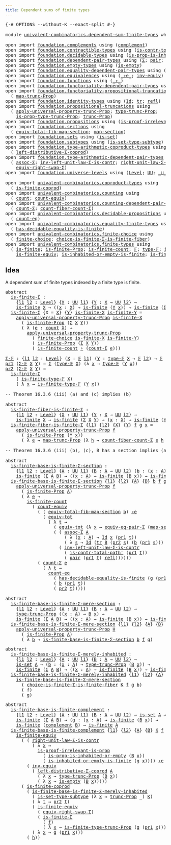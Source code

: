 ```yaml
---
title: Dependent sums of finite types
---
```


<pre class="Agda"><a id="56" class="Symbol">{-#</a> <a id="60" class="Keyword">OPTIONS</a> <a id="68" class="Pragma">--without-K</a> <a id="80" class="Pragma">--exact-split</a> <a id="94" class="Symbol">#-}</a>

<a id="99" class="Keyword">module</a> <a id="106" href="univalent-combinatorics.dependent-sum-finite-types.html" class="Module">univalent-combinatorics.dependent-sum-finite-types</a> <a id="157" class="Keyword">where</a>

<a id="164" class="Keyword">open</a> <a id="169" class="Keyword">import</a> <a id="176" href="foundation.complements.html" class="Module">foundation.complements</a> <a id="199" class="Keyword">using</a> <a id="205" class="Symbol">(</a><a id="206" href="foundation.complements.html#478" class="Function">complement</a><a id="216" class="Symbol">)</a>
<a id="218" class="Keyword">open</a> <a id="223" class="Keyword">import</a> <a id="230" href="foundation.contractible-types.html" class="Module">foundation.contractible-types</a> <a id="260" class="Keyword">using</a> <a id="266" class="Symbol">(</a><a id="267" href="foundation-core.contractible-types.html#2264" class="Function">is-contr-total-path&#39;</a><a id="287" class="Symbol">)</a>
<a id="289" class="Keyword">open</a> <a id="294" class="Keyword">import</a> <a id="301" href="foundation.decidable-types.html" class="Module">foundation.decidable-types</a> <a id="328" class="Keyword">using</a> <a id="334" class="Symbol">(</a><a id="335" href="foundation.decidable-types.html#7166" class="Function">is-prop-is-inhabited-or-empty</a><a id="364" class="Symbol">)</a>
<a id="366" class="Keyword">open</a> <a id="371" class="Keyword">import</a> <a id="378" href="foundation.dependent-pair-types.html" class="Module">foundation.dependent-pair-types</a> <a id="410" class="Keyword">using</a> <a id="416" class="Symbol">(</a><a id="417" href="foundation-core.dependent-pair-types.html#515" class="Record">Σ</a><a id="418" class="Symbol">;</a> <a id="420" href="foundation-core.dependent-pair-types.html#588" class="InductiveConstructor">pair</a><a id="424" class="Symbol">;</a> <a id="426" href="foundation-core.dependent-pair-types.html#605" class="Field">pr1</a><a id="429" class="Symbol">;</a> <a id="431" href="foundation-core.dependent-pair-types.html#617" class="Field">pr2</a><a id="434" class="Symbol">)</a>
<a id="436" class="Keyword">open</a> <a id="441" class="Keyword">import</a> <a id="448" href="foundation.empty-types.html" class="Module">foundation.empty-types</a> <a id="471" class="Keyword">using</a> <a id="477" class="Symbol">(</a><a id="478" href="foundation-core.empty-types.html#1228" class="Function">is-empty</a><a id="486" class="Symbol">)</a>
<a id="488" class="Keyword">open</a> <a id="493" class="Keyword">import</a> <a id="500" href="foundation.equality-dependent-pair-types.html" class="Module">foundation.equality-dependent-pair-types</a> <a id="541" class="Keyword">using</a> <a id="547" class="Symbol">(</a><a id="548" href="foundation-core.equality-dependent-pair-types.html#2060" class="Function">equiv-eq-pair-Σ</a><a id="563" class="Symbol">)</a>
<a id="565" class="Keyword">open</a> <a id="570" class="Keyword">import</a> <a id="577" href="foundation.equivalences.html" class="Module">foundation.equivalences</a> <a id="601" class="Keyword">using</a> <a id="607" class="Symbol">(</a><a id="608" href="foundation-core.equivalences.html#7869" class="Function Operator">_∘e_</a><a id="612" class="Symbol">;</a> <a id="614" href="foundation-core.equivalences.html#5721" class="Function">inv-equiv</a><a id="623" class="Symbol">)</a>
<a id="625" class="Keyword">open</a> <a id="630" class="Keyword">import</a> <a id="637" href="foundation.functions.html" class="Module">foundation.functions</a> <a id="658" class="Keyword">using</a> <a id="664" class="Symbol">(</a><a id="665" href="foundation-core.functions.html#420" class="Function Operator">_∘_</a><a id="668" class="Symbol">)</a>
<a id="670" class="Keyword">open</a> <a id="675" class="Keyword">import</a> <a id="682" href="foundation.functoriality-dependent-pair-types.html" class="Module">foundation.functoriality-dependent-pair-types</a> <a id="728" class="Keyword">using</a> <a id="734" class="Symbol">(</a><a id="735" href="foundation-core.functoriality-dependent-pair-types.html#7267" class="Function">equiv-tot</a><a id="744" class="Symbol">)</a>
<a id="746" class="Keyword">open</a> <a id="751" class="Keyword">import</a> <a id="758" href="foundation.functoriality-propositional-truncation.html" class="Module">foundation.functoriality-propositional-truncation</a> <a id="808" class="Keyword">using</a>
  <a id="816" class="Symbol">(</a> <a id="818" href="foundation.functoriality-propositional-truncation.html#1456" class="Function">map-trunc-Prop</a><a id="832" class="Symbol">)</a>
<a id="834" class="Keyword">open</a> <a id="839" class="Keyword">import</a> <a id="846" href="foundation.identity-types.html" class="Module">foundation.identity-types</a> <a id="872" class="Keyword">using</a> <a id="878" class="Symbol">(</a><a id="879" href="foundation-core.identity-types.html#1767" class="Datatype">Id</a><a id="881" class="Symbol">;</a> <a id="883" href="foundation-core.identity-types.html#5702" class="Function">tr</a><a id="885" class="Symbol">;</a> <a id="887" href="foundation-core.identity-types.html#1820" class="InductiveConstructor">refl</a><a id="891" class="Symbol">)</a>
<a id="893" class="Keyword">open</a> <a id="898" class="Keyword">import</a> <a id="905" href="foundation.propositional-truncations.html" class="Module">foundation.propositional-truncations</a> <a id="942" class="Keyword">using</a>
  <a id="950" class="Symbol">(</a> <a id="952" href="foundation.propositional-truncations.html#5775" class="Function">apply-universal-property-trunc-Prop</a><a id="987" class="Symbol">;</a> <a id="989" href="foundation.propositional-truncations.html#2209" class="Function">type-trunc-Prop</a><a id="1004" class="Symbol">;</a>
    <a id="1010" href="foundation.propositional-truncations.html#2388" class="Function">is-prop-type-trunc-Prop</a><a id="1033" class="Symbol">;</a> <a id="1035" href="foundation.propositional-truncations.html#2707" class="Function">trunc-Prop</a><a id="1045" class="Symbol">)</a>
<a id="1047" class="Keyword">open</a> <a id="1052" class="Keyword">import</a> <a id="1059" href="foundation.propositions.html" class="Module">foundation.propositions</a> <a id="1083" class="Keyword">using</a> <a id="1089" class="Symbol">(</a><a id="1090" href="foundation-core.propositions.html#3047" class="Function">is-proof-irrelevant-is-prop</a><a id="1117" class="Symbol">)</a>
<a id="1119" class="Keyword">open</a> <a id="1124" class="Keyword">import</a> <a id="1131" href="foundation.sections.html" class="Module">foundation.sections</a> <a id="1151" class="Keyword">using</a>
  <a id="1159" class="Symbol">(</a> <a id="1161" href="foundation.sections.html#3091" class="Function">equiv-total-fib-map-section</a><a id="1188" class="Symbol">;</a> <a id="1190" href="foundation.sections.html#1761" class="Function">map-section</a><a id="1201" class="Symbol">)</a>
<a id="1203" class="Keyword">open</a> <a id="1208" class="Keyword">import</a> <a id="1215" href="foundation.sets.html" class="Module">foundation.sets</a> <a id="1231" class="Keyword">using</a> <a id="1237" class="Symbol">(</a><a id="1238" href="foundation-core.sets.html#1113" class="Function">is-set</a><a id="1244" class="Symbol">)</a>
<a id="1246" class="Keyword">open</a> <a id="1251" class="Keyword">import</a> <a id="1258" href="foundation.subtypes.html" class="Module">foundation.subtypes</a> <a id="1278" class="Keyword">using</a> <a id="1284" class="Symbol">(</a><a id="1285" href="foundation-core.subtypes.html#5363" class="Function">is-set-type-subtype</a><a id="1304" class="Symbol">)</a>
<a id="1306" class="Keyword">open</a> <a id="1311" class="Keyword">import</a> <a id="1318" href="foundation.type-arithmetic-coproduct-types.html" class="Module">foundation.type-arithmetic-coproduct-types</a> <a id="1361" class="Keyword">using</a>
  <a id="1369" class="Symbol">(</a> <a id="1371" href="foundation.type-arithmetic-coproduct-types.html#7225" class="Function">left-distributive-Σ-coprod</a><a id="1397" class="Symbol">)</a>
<a id="1399" class="Keyword">open</a> <a id="1404" class="Keyword">import</a> <a id="1411" href="foundation.type-arithmetic-dependent-pair-types.html" class="Module">foundation.type-arithmetic-dependent-pair-types</a> <a id="1459" class="Keyword">using</a>
  <a id="1467" class="Symbol">(</a> <a id="1469" href="foundation-core.type-arithmetic-dependent-pair-types.html#5675" class="Function">assoc-Σ</a><a id="1476" class="Symbol">;</a> <a id="1478" href="foundation-core.type-arithmetic-dependent-pair-types.html#3582" class="Function">inv-left-unit-law-Σ-is-contr</a><a id="1506" class="Symbol">;</a> <a id="1508" href="foundation-core.type-arithmetic-dependent-pair-types.html#4314" class="Function">right-unit-law-Σ-is-contr</a><a id="1533" class="Symbol">;</a>
    <a id="1539" href="foundation-core.type-arithmetic-dependent-pair-types.html#11376" class="Function">equiv-right-swap-Σ</a><a id="1557" class="Symbol">)</a>
<a id="1559" class="Keyword">open</a> <a id="1564" class="Keyword">import</a> <a id="1571" href="foundation.universe-levels.html" class="Module">foundation.universe-levels</a> <a id="1598" class="Keyword">using</a> <a id="1604" class="Symbol">(</a><a id="1605" href="Agda.Primitive.html#597" class="Postulate">Level</a><a id="1610" class="Symbol">;</a> <a id="1612" href="foundation-core.universe-levels.html#235" class="Primitive">UU</a><a id="1614" class="Symbol">;</a> <a id="1616" href="Agda.Primitive.html#810" class="Primitive Operator">_⊔_</a><a id="1619" class="Symbol">)</a>

<a id="1622" class="Keyword">open</a> <a id="1627" class="Keyword">import</a> <a id="1634" href="univalent-combinatorics.coproduct-types.html" class="Module">univalent-combinatorics.coproduct-types</a> <a id="1674" class="Keyword">using</a>
  <a id="1682" class="Symbol">(</a> <a id="1684" href="univalent-combinatorics.coproduct-types.html#4970" class="Function">is-finite-coprod</a><a id="1700" class="Symbol">)</a>
<a id="1702" class="Keyword">open</a> <a id="1707" class="Keyword">import</a> <a id="1714" href="univalent-combinatorics.counting.html" class="Module">univalent-combinatorics.counting</a> <a id="1747" class="Keyword">using</a>
  <a id="1755" class="Symbol">(</a> <a id="1757" href="univalent-combinatorics.counting.html#1901" class="Function">count</a><a id="1762" class="Symbol">;</a> <a id="1764" href="univalent-combinatorics.counting.html#3395" class="Function">count-equiv</a><a id="1775" class="Symbol">)</a>
<a id="1777" class="Keyword">open</a> <a id="1782" class="Keyword">import</a> <a id="1789" href="univalent-combinatorics.counting-dependent-pair-types.html" class="Module">univalent-combinatorics.counting-dependent-pair-types</a> <a id="1843" class="Keyword">using</a>
  <a id="1851" class="Symbol">(</a> <a id="1853" href="univalent-combinatorics.counting-dependent-pair-types.html#3958" class="Function">count-Σ</a><a id="1860" class="Symbol">;</a> <a id="1862" href="univalent-combinatorics.counting-dependent-pair-types.html#5328" class="Function">count-fiber-count-Σ</a><a id="1881" class="Symbol">)</a>
<a id="1883" class="Keyword">open</a> <a id="1888" class="Keyword">import</a> <a id="1895" href="univalent-combinatorics.decidable-propositions.html" class="Module">univalent-combinatorics.decidable-propositions</a> <a id="1942" class="Keyword">using</a>
  <a id="1950" class="Symbol">(</a> <a id="1952" href="univalent-combinatorics.decidable-propositions.html#2356" class="Function">count-eq</a><a id="1960" class="Symbol">)</a>
<a id="1962" class="Keyword">open</a> <a id="1967" class="Keyword">import</a> <a id="1974" href="univalent-combinatorics.equality-finite-types.html" class="Module">univalent-combinatorics.equality-finite-types</a> <a id="2020" class="Keyword">using</a>
  <a id="2028" class="Symbol">(</a> <a id="2030" href="univalent-combinatorics.equality-finite-types.html#1651" class="Function">has-decidable-equality-is-finite</a><a id="2062" class="Symbol">)</a>
<a id="2064" class="Keyword">open</a> <a id="2069" class="Keyword">import</a> <a id="2076" href="univalent-combinatorics.finite-choice.html" class="Module">univalent-combinatorics.finite-choice</a> <a id="2114" class="Keyword">using</a>
  <a id="2122" class="Symbol">(</a> <a id="2124" href="univalent-combinatorics.finite-choice.html#3857" class="Function">finite-choice</a><a id="2137" class="Symbol">;</a> <a id="2139" href="univalent-combinatorics.finite-choice.html#5826" class="Function">choice-is-finite-Σ-is-finite-fiber</a><a id="2173" class="Symbol">)</a>
<a id="2175" class="Keyword">open</a> <a id="2180" class="Keyword">import</a> <a id="2187" href="univalent-combinatorics.finite-types.html" class="Module">univalent-combinatorics.finite-types</a> <a id="2224" class="Keyword">using</a>
  <a id="2232" class="Symbol">(</a> <a id="2234" href="univalent-combinatorics.finite-types.html#4139" class="Function">is-finite</a><a id="2243" class="Symbol">;</a> <a id="2245" href="univalent-combinatorics.finite-types.html#4048" class="Function">is-finite-Prop</a><a id="2259" class="Symbol">;</a> <a id="2261" href="univalent-combinatorics.finite-types.html#4378" class="Function">is-finite-count</a><a id="2276" class="Symbol">;</a> <a id="2278" href="univalent-combinatorics.finite-types.html#4550" class="Function">𝔽</a><a id="2279" class="Symbol">;</a> <a id="2281" href="univalent-combinatorics.finite-types.html#4606" class="Function">type-𝔽</a><a id="2287" class="Symbol">;</a> <a id="2289" href="univalent-combinatorics.finite-types.html#4658" class="Function">is-finite-type-𝔽</a><a id="2305" class="Symbol">;</a>
    <a id="2311" href="univalent-combinatorics.finite-types.html#6036" class="Function">is-finite-equiv</a><a id="2326" class="Symbol">;</a> <a id="2328" href="univalent-combinatorics.finite-types.html#17125" class="Function">is-inhabited-or-empty-is-finite</a><a id="2359" class="Symbol">;</a> <a id="2361" href="univalent-combinatorics.finite-types.html#17837" class="Function">is-finite-type-trunc-Prop</a><a id="2386" class="Symbol">)</a>
</pre>
## Idea

A dependent sum of finite types indexed by a finite type is finite.

<pre class="Agda"><a id="2479" class="Keyword">abstract</a>
  <a id="is-finite-Σ"></a><a id="2490" href="univalent-combinatorics.dependent-sum-finite-types.html#2490" class="Function">is-finite-Σ</a> <a id="2502" class="Symbol">:</a>
    <a id="2508" class="Symbol">{</a><a id="2509" href="univalent-combinatorics.dependent-sum-finite-types.html#2509" class="Bound">l1</a> <a id="2512" href="univalent-combinatorics.dependent-sum-finite-types.html#2512" class="Bound">l2</a> <a id="2515" class="Symbol">:</a> <a id="2517" href="Agda.Primitive.html#597" class="Postulate">Level</a><a id="2522" class="Symbol">}</a> <a id="2524" class="Symbol">{</a><a id="2525" href="univalent-combinatorics.dependent-sum-finite-types.html#2525" class="Bound">X</a> <a id="2527" class="Symbol">:</a> <a id="2529" href="foundation-core.universe-levels.html#235" class="Primitive">UU</a> <a id="2532" href="univalent-combinatorics.dependent-sum-finite-types.html#2509" class="Bound">l1</a><a id="2534" class="Symbol">}</a> <a id="2536" class="Symbol">{</a><a id="2537" href="univalent-combinatorics.dependent-sum-finite-types.html#2537" class="Bound">Y</a> <a id="2539" class="Symbol">:</a> <a id="2541" href="univalent-combinatorics.dependent-sum-finite-types.html#2525" class="Bound">X</a> <a id="2543" class="Symbol">→</a> <a id="2545" href="foundation-core.universe-levels.html#235" class="Primitive">UU</a> <a id="2548" href="univalent-combinatorics.dependent-sum-finite-types.html#2512" class="Bound">l2</a><a id="2550" class="Symbol">}</a> <a id="2552" class="Symbol">→</a>
    <a id="2558" href="univalent-combinatorics.finite-types.html#4139" class="Function">is-finite</a> <a id="2568" href="univalent-combinatorics.dependent-sum-finite-types.html#2525" class="Bound">X</a> <a id="2570" class="Symbol">→</a> <a id="2572" class="Symbol">((</a><a id="2574" href="univalent-combinatorics.dependent-sum-finite-types.html#2574" class="Bound">x</a> <a id="2576" class="Symbol">:</a> <a id="2578" href="univalent-combinatorics.dependent-sum-finite-types.html#2525" class="Bound">X</a><a id="2579" class="Symbol">)</a> <a id="2581" class="Symbol">→</a> <a id="2583" href="univalent-combinatorics.finite-types.html#4139" class="Function">is-finite</a> <a id="2593" class="Symbol">(</a><a id="2594" href="univalent-combinatorics.dependent-sum-finite-types.html#2537" class="Bound">Y</a> <a id="2596" href="univalent-combinatorics.dependent-sum-finite-types.html#2574" class="Bound">x</a><a id="2597" class="Symbol">))</a> <a id="2600" class="Symbol">→</a> <a id="2602" href="univalent-combinatorics.finite-types.html#4139" class="Function">is-finite</a> <a id="2612" class="Symbol">(</a><a id="2613" href="foundation-core.dependent-pair-types.html#515" class="Record">Σ</a> <a id="2615" href="univalent-combinatorics.dependent-sum-finite-types.html#2525" class="Bound">X</a> <a id="2617" href="univalent-combinatorics.dependent-sum-finite-types.html#2537" class="Bound">Y</a><a id="2618" class="Symbol">)</a>
  <a id="2622" href="univalent-combinatorics.dependent-sum-finite-types.html#2490" class="Function">is-finite-Σ</a> <a id="2634" class="Symbol">{</a><a id="2635" class="Argument">X</a> <a id="2637" class="Symbol">=</a> <a id="2639" href="univalent-combinatorics.dependent-sum-finite-types.html#2639" class="Bound">X</a><a id="2640" class="Symbol">}</a> <a id="2642" class="Symbol">{</a><a id="2643" href="univalent-combinatorics.dependent-sum-finite-types.html#2643" class="Bound">Y</a><a id="2644" class="Symbol">}</a> <a id="2646" href="univalent-combinatorics.dependent-sum-finite-types.html#2646" class="Bound">is-finite-X</a> <a id="2658" href="univalent-combinatorics.dependent-sum-finite-types.html#2658" class="Bound">is-finite-Y</a> <a id="2670" class="Symbol">=</a>
    <a id="2676" href="foundation.propositional-truncations.html#5775" class="Function">apply-universal-property-trunc-Prop</a> <a id="2712" href="univalent-combinatorics.dependent-sum-finite-types.html#2646" class="Bound">is-finite-X</a>
      <a id="2730" class="Symbol">(</a> <a id="2732" href="univalent-combinatorics.finite-types.html#4048" class="Function">is-finite-Prop</a> <a id="2747" class="Symbol">(</a><a id="2748" href="foundation-core.dependent-pair-types.html#515" class="Record">Σ</a> <a id="2750" href="univalent-combinatorics.dependent-sum-finite-types.html#2639" class="Bound">X</a> <a id="2752" href="univalent-combinatorics.dependent-sum-finite-types.html#2643" class="Bound">Y</a><a id="2753" class="Symbol">))</a>
      <a id="2762" class="Symbol">(</a> <a id="2764" class="Symbol">λ</a> <a id="2766" class="Symbol">(</a><a id="2767" href="univalent-combinatorics.dependent-sum-finite-types.html#2767" class="Bound">e</a> <a id="2769" class="Symbol">:</a> <a id="2771" href="univalent-combinatorics.counting.html#1901" class="Function">count</a> <a id="2777" href="univalent-combinatorics.dependent-sum-finite-types.html#2639" class="Bound">X</a><a id="2778" class="Symbol">)</a> <a id="2780" class="Symbol">→</a>
        <a id="2790" href="foundation.propositional-truncations.html#5775" class="Function">apply-universal-property-trunc-Prop</a>
          <a id="2836" class="Symbol">(</a> <a id="2838" href="univalent-combinatorics.finite-choice.html#3857" class="Function">finite-choice</a> <a id="2852" href="univalent-combinatorics.dependent-sum-finite-types.html#2646" class="Bound">is-finite-X</a> <a id="2864" href="univalent-combinatorics.dependent-sum-finite-types.html#2658" class="Bound">is-finite-Y</a><a id="2875" class="Symbol">)</a>
          <a id="2887" class="Symbol">(</a> <a id="2889" href="univalent-combinatorics.finite-types.html#4048" class="Function">is-finite-Prop</a> <a id="2904" class="Symbol">(</a><a id="2905" href="foundation-core.dependent-pair-types.html#515" class="Record">Σ</a> <a id="2907" href="univalent-combinatorics.dependent-sum-finite-types.html#2639" class="Bound">X</a> <a id="2909" href="univalent-combinatorics.dependent-sum-finite-types.html#2643" class="Bound">Y</a><a id="2910" class="Symbol">))</a>
          <a id="2923" class="Symbol">(</a> <a id="2925" href="univalent-combinatorics.finite-types.html#4378" class="Function">is-finite-count</a> <a id="2941" href="foundation-core.functions.html#420" class="Function Operator">∘</a> <a id="2943" class="Symbol">(</a><a id="2944" href="univalent-combinatorics.counting-dependent-pair-types.html#3958" class="Function">count-Σ</a> <a id="2952" href="univalent-combinatorics.dependent-sum-finite-types.html#2767" class="Bound">e</a><a id="2953" class="Symbol">)))</a>

<a id="Σ-𝔽"></a><a id="2958" href="univalent-combinatorics.dependent-sum-finite-types.html#2958" class="Function">Σ-𝔽</a> <a id="2962" class="Symbol">:</a> <a id="2964" class="Symbol">{</a><a id="2965" href="univalent-combinatorics.dependent-sum-finite-types.html#2965" class="Bound">l1</a> <a id="2968" href="univalent-combinatorics.dependent-sum-finite-types.html#2968" class="Bound">l2</a> <a id="2971" class="Symbol">:</a> <a id="2973" href="Agda.Primitive.html#597" class="Postulate">Level</a><a id="2978" class="Symbol">}</a> <a id="2980" class="Symbol">(</a><a id="2981" href="univalent-combinatorics.dependent-sum-finite-types.html#2981" class="Bound">X</a> <a id="2983" class="Symbol">:</a> <a id="2985" href="univalent-combinatorics.finite-types.html#4550" class="Function">𝔽</a> <a id="2987" href="univalent-combinatorics.dependent-sum-finite-types.html#2965" class="Bound">l1</a><a id="2989" class="Symbol">)</a> <a id="2991" class="Symbol">(</a><a id="2992" href="univalent-combinatorics.dependent-sum-finite-types.html#2992" class="Bound">Y</a> <a id="2994" class="Symbol">:</a> <a id="2996" href="univalent-combinatorics.finite-types.html#4606" class="Function">type-𝔽</a> <a id="3003" href="univalent-combinatorics.dependent-sum-finite-types.html#2981" class="Bound">X</a> <a id="3005" class="Symbol">→</a> <a id="3007" href="univalent-combinatorics.finite-types.html#4550" class="Function">𝔽</a> <a id="3009" href="univalent-combinatorics.dependent-sum-finite-types.html#2968" class="Bound">l2</a><a id="3011" class="Symbol">)</a> <a id="3013" class="Symbol">→</a> <a id="3015" href="univalent-combinatorics.finite-types.html#4550" class="Function">𝔽</a> <a id="3017" class="Symbol">(</a><a id="3018" href="univalent-combinatorics.dependent-sum-finite-types.html#2965" class="Bound">l1</a> <a id="3021" href="Agda.Primitive.html#810" class="Primitive Operator">⊔</a> <a id="3023" href="univalent-combinatorics.dependent-sum-finite-types.html#2968" class="Bound">l2</a><a id="3025" class="Symbol">)</a>
<a id="3027" href="foundation-core.dependent-pair-types.html#605" class="Field">pr1</a> <a id="3031" class="Symbol">(</a><a id="3032" href="univalent-combinatorics.dependent-sum-finite-types.html#2958" class="Function">Σ-𝔽</a> <a id="3036" href="univalent-combinatorics.dependent-sum-finite-types.html#3036" class="Bound">X</a> <a id="3038" href="univalent-combinatorics.dependent-sum-finite-types.html#3038" class="Bound">Y</a><a id="3039" class="Symbol">)</a> <a id="3041" class="Symbol">=</a> <a id="3043" href="foundation-core.dependent-pair-types.html#515" class="Record">Σ</a> <a id="3045" class="Symbol">(</a><a id="3046" href="univalent-combinatorics.finite-types.html#4606" class="Function">type-𝔽</a> <a id="3053" href="univalent-combinatorics.dependent-sum-finite-types.html#3036" class="Bound">X</a><a id="3054" class="Symbol">)</a> <a id="3056" class="Symbol">(λ</a> <a id="3059" href="univalent-combinatorics.dependent-sum-finite-types.html#3059" class="Bound">x</a> <a id="3061" class="Symbol">→</a> <a id="3063" href="univalent-combinatorics.finite-types.html#4606" class="Function">type-𝔽</a> <a id="3070" class="Symbol">(</a><a id="3071" href="univalent-combinatorics.dependent-sum-finite-types.html#3038" class="Bound">Y</a> <a id="3073" href="univalent-combinatorics.dependent-sum-finite-types.html#3059" class="Bound">x</a><a id="3074" class="Symbol">))</a>
<a id="3077" href="foundation-core.dependent-pair-types.html#617" class="Field">pr2</a> <a id="3081" class="Symbol">(</a><a id="3082" href="univalent-combinatorics.dependent-sum-finite-types.html#2958" class="Function">Σ-𝔽</a> <a id="3086" href="univalent-combinatorics.dependent-sum-finite-types.html#3086" class="Bound">X</a> <a id="3088" href="univalent-combinatorics.dependent-sum-finite-types.html#3088" class="Bound">Y</a><a id="3089" class="Symbol">)</a> <a id="3091" class="Symbol">=</a>
  <a id="3095" href="univalent-combinatorics.dependent-sum-finite-types.html#2490" class="Function">is-finite-Σ</a>
    <a id="3111" class="Symbol">(</a> <a id="3113" href="univalent-combinatorics.finite-types.html#4658" class="Function">is-finite-type-𝔽</a> <a id="3130" href="univalent-combinatorics.dependent-sum-finite-types.html#3086" class="Bound">X</a><a id="3131" class="Symbol">)</a>
    <a id="3137" class="Symbol">(</a> <a id="3139" class="Symbol">λ</a> <a id="3141" href="univalent-combinatorics.dependent-sum-finite-types.html#3141" class="Bound">x</a> <a id="3143" class="Symbol">→</a> <a id="3145" href="univalent-combinatorics.finite-types.html#4658" class="Function">is-finite-type-𝔽</a> <a id="3162" class="Symbol">(</a><a id="3163" href="univalent-combinatorics.dependent-sum-finite-types.html#3088" class="Bound">Y</a> <a id="3165" href="univalent-combinatorics.dependent-sum-finite-types.html#3141" class="Bound">x</a><a id="3166" class="Symbol">))</a>

<a id="3170" class="Comment">-- Theorem 16.3.6 (iii) (a) and (c) implies (b)</a>

<a id="3219" class="Keyword">abstract</a>
  <a id="is-finite-fiber-is-finite-Σ"></a><a id="3230" href="univalent-combinatorics.dependent-sum-finite-types.html#3230" class="Function">is-finite-fiber-is-finite-Σ</a> <a id="3258" class="Symbol">:</a>
    <a id="3264" class="Symbol">{</a><a id="3265" href="univalent-combinatorics.dependent-sum-finite-types.html#3265" class="Bound">l1</a> <a id="3268" href="univalent-combinatorics.dependent-sum-finite-types.html#3268" class="Bound">l2</a> <a id="3271" class="Symbol">:</a> <a id="3273" href="Agda.Primitive.html#597" class="Postulate">Level</a><a id="3278" class="Symbol">}</a> <a id="3280" class="Symbol">{</a><a id="3281" href="univalent-combinatorics.dependent-sum-finite-types.html#3281" class="Bound">X</a> <a id="3283" class="Symbol">:</a> <a id="3285" href="foundation-core.universe-levels.html#235" class="Primitive">UU</a> <a id="3288" href="univalent-combinatorics.dependent-sum-finite-types.html#3265" class="Bound">l1</a><a id="3290" class="Symbol">}</a> <a id="3292" class="Symbol">{</a><a id="3293" href="univalent-combinatorics.dependent-sum-finite-types.html#3293" class="Bound">Y</a> <a id="3295" class="Symbol">:</a> <a id="3297" href="univalent-combinatorics.dependent-sum-finite-types.html#3281" class="Bound">X</a> <a id="3299" class="Symbol">→</a> <a id="3301" href="foundation-core.universe-levels.html#235" class="Primitive">UU</a> <a id="3304" href="univalent-combinatorics.dependent-sum-finite-types.html#3268" class="Bound">l2</a><a id="3306" class="Symbol">}</a> <a id="3308" class="Symbol">→</a>
    <a id="3314" href="univalent-combinatorics.finite-types.html#4139" class="Function">is-finite</a> <a id="3324" href="univalent-combinatorics.dependent-sum-finite-types.html#3281" class="Bound">X</a> <a id="3326" class="Symbol">→</a> <a id="3328" href="univalent-combinatorics.finite-types.html#4139" class="Function">is-finite</a> <a id="3338" class="Symbol">(</a><a id="3339" href="foundation-core.dependent-pair-types.html#515" class="Record">Σ</a> <a id="3341" href="univalent-combinatorics.dependent-sum-finite-types.html#3281" class="Bound">X</a> <a id="3343" href="univalent-combinatorics.dependent-sum-finite-types.html#3293" class="Bound">Y</a><a id="3344" class="Symbol">)</a> <a id="3346" class="Symbol">→</a> <a id="3348" class="Symbol">(</a><a id="3349" href="univalent-combinatorics.dependent-sum-finite-types.html#3349" class="Bound">x</a> <a id="3351" class="Symbol">:</a> <a id="3353" href="univalent-combinatorics.dependent-sum-finite-types.html#3281" class="Bound">X</a><a id="3354" class="Symbol">)</a> <a id="3356" class="Symbol">→</a> <a id="3358" href="univalent-combinatorics.finite-types.html#4139" class="Function">is-finite</a> <a id="3368" class="Symbol">(</a><a id="3369" href="univalent-combinatorics.dependent-sum-finite-types.html#3293" class="Bound">Y</a> <a id="3371" href="univalent-combinatorics.dependent-sum-finite-types.html#3349" class="Bound">x</a><a id="3372" class="Symbol">)</a>
  <a id="3376" href="univalent-combinatorics.dependent-sum-finite-types.html#3230" class="Function">is-finite-fiber-is-finite-Σ</a> <a id="3404" class="Symbol">{</a><a id="3405" href="univalent-combinatorics.dependent-sum-finite-types.html#3405" class="Bound">l1</a><a id="3407" class="Symbol">}</a> <a id="3409" class="Symbol">{</a><a id="3410" href="univalent-combinatorics.dependent-sum-finite-types.html#3410" class="Bound">l2</a><a id="3412" class="Symbol">}</a> <a id="3414" class="Symbol">{</a><a id="3415" href="univalent-combinatorics.dependent-sum-finite-types.html#3415" class="Bound">X</a><a id="3416" class="Symbol">}</a> <a id="3418" class="Symbol">{</a><a id="3419" href="univalent-combinatorics.dependent-sum-finite-types.html#3419" class="Bound">Y</a><a id="3420" class="Symbol">}</a> <a id="3422" href="univalent-combinatorics.dependent-sum-finite-types.html#3422" class="Bound">f</a> <a id="3424" href="univalent-combinatorics.dependent-sum-finite-types.html#3424" class="Bound">g</a> <a id="3426" href="univalent-combinatorics.dependent-sum-finite-types.html#3426" class="Bound">x</a> <a id="3428" class="Symbol">=</a>
    <a id="3434" href="foundation.propositional-truncations.html#5775" class="Function">apply-universal-property-trunc-Prop</a> <a id="3470" href="univalent-combinatorics.dependent-sum-finite-types.html#3422" class="Bound">f</a>
      <a id="3478" class="Symbol">(</a> <a id="3480" href="univalent-combinatorics.finite-types.html#4048" class="Function">is-finite-Prop</a> <a id="3495" class="Symbol">(</a><a id="3496" href="univalent-combinatorics.dependent-sum-finite-types.html#3419" class="Bound">Y</a> <a id="3498" href="univalent-combinatorics.dependent-sum-finite-types.html#3426" class="Bound">x</a><a id="3499" class="Symbol">))</a>
      <a id="3508" class="Symbol">(</a> <a id="3510" class="Symbol">λ</a> <a id="3512" href="univalent-combinatorics.dependent-sum-finite-types.html#3512" class="Bound">e</a> <a id="3514" class="Symbol">→</a> <a id="3516" href="foundation.functoriality-propositional-truncation.html#1456" class="Function">map-trunc-Prop</a> <a id="3531" class="Symbol">(λ</a> <a id="3534" href="univalent-combinatorics.dependent-sum-finite-types.html#3534" class="Bound">h</a> <a id="3536" class="Symbol">→</a> <a id="3538" href="univalent-combinatorics.counting-dependent-pair-types.html#5328" class="Function">count-fiber-count-Σ</a> <a id="3558" href="univalent-combinatorics.dependent-sum-finite-types.html#3512" class="Bound">e</a> <a id="3560" href="univalent-combinatorics.dependent-sum-finite-types.html#3534" class="Bound">h</a> <a id="3562" href="univalent-combinatorics.dependent-sum-finite-types.html#3426" class="Bound">x</a><a id="3563" class="Symbol">)</a> <a id="3565" href="univalent-combinatorics.dependent-sum-finite-types.html#3424" class="Bound">g</a><a id="3566" class="Symbol">)</a>

<a id="3569" class="Comment">-- Theorem 16.3.6 (iii) (b), (c), B has a section implies (a)</a>

<a id="3632" class="Keyword">abstract</a>
  <a id="is-finite-base-is-finite-Σ-section"></a><a id="3643" href="univalent-combinatorics.dependent-sum-finite-types.html#3643" class="Function">is-finite-base-is-finite-Σ-section</a> <a id="3678" class="Symbol">:</a>
    <a id="3684" class="Symbol">{</a><a id="3685" href="univalent-combinatorics.dependent-sum-finite-types.html#3685" class="Bound">l1</a> <a id="3688" href="univalent-combinatorics.dependent-sum-finite-types.html#3688" class="Bound">l2</a> <a id="3691" class="Symbol">:</a> <a id="3693" href="Agda.Primitive.html#597" class="Postulate">Level</a><a id="3698" class="Symbol">}</a> <a id="3700" class="Symbol">{</a><a id="3701" href="univalent-combinatorics.dependent-sum-finite-types.html#3701" class="Bound">A</a> <a id="3703" class="Symbol">:</a> <a id="3705" href="foundation-core.universe-levels.html#235" class="Primitive">UU</a> <a id="3708" href="univalent-combinatorics.dependent-sum-finite-types.html#3685" class="Bound">l1</a><a id="3710" class="Symbol">}</a> <a id="3712" class="Symbol">{</a><a id="3713" href="univalent-combinatorics.dependent-sum-finite-types.html#3713" class="Bound">B</a> <a id="3715" class="Symbol">:</a> <a id="3717" href="univalent-combinatorics.dependent-sum-finite-types.html#3701" class="Bound">A</a> <a id="3719" class="Symbol">→</a> <a id="3721" href="foundation-core.universe-levels.html#235" class="Primitive">UU</a> <a id="3724" href="univalent-combinatorics.dependent-sum-finite-types.html#3688" class="Bound">l2</a><a id="3726" class="Symbol">}</a> <a id="3728" class="Symbol">(</a><a id="3729" href="univalent-combinatorics.dependent-sum-finite-types.html#3729" class="Bound">b</a> <a id="3731" class="Symbol">:</a> <a id="3733" class="Symbol">(</a><a id="3734" href="univalent-combinatorics.dependent-sum-finite-types.html#3734" class="Bound">x</a> <a id="3736" class="Symbol">:</a> <a id="3738" href="univalent-combinatorics.dependent-sum-finite-types.html#3701" class="Bound">A</a><a id="3739" class="Symbol">)</a> <a id="3741" class="Symbol">→</a> <a id="3743" href="univalent-combinatorics.dependent-sum-finite-types.html#3713" class="Bound">B</a> <a id="3745" href="univalent-combinatorics.dependent-sum-finite-types.html#3734" class="Bound">x</a><a id="3746" class="Symbol">)</a> <a id="3748" class="Symbol">→</a>
    <a id="3754" href="univalent-combinatorics.finite-types.html#4139" class="Function">is-finite</a> <a id="3764" class="Symbol">(</a><a id="3765" href="foundation-core.dependent-pair-types.html#515" class="Record">Σ</a> <a id="3767" href="univalent-combinatorics.dependent-sum-finite-types.html#3701" class="Bound">A</a> <a id="3769" href="univalent-combinatorics.dependent-sum-finite-types.html#3713" class="Bound">B</a><a id="3770" class="Symbol">)</a> <a id="3772" class="Symbol">→</a> <a id="3774" class="Symbol">((</a><a id="3776" href="univalent-combinatorics.dependent-sum-finite-types.html#3776" class="Bound">x</a> <a id="3778" class="Symbol">:</a> <a id="3780" href="univalent-combinatorics.dependent-sum-finite-types.html#3701" class="Bound">A</a><a id="3781" class="Symbol">)</a> <a id="3783" class="Symbol">→</a> <a id="3785" href="univalent-combinatorics.finite-types.html#4139" class="Function">is-finite</a> <a id="3795" class="Symbol">(</a><a id="3796" href="univalent-combinatorics.dependent-sum-finite-types.html#3713" class="Bound">B</a> <a id="3798" href="univalent-combinatorics.dependent-sum-finite-types.html#3776" class="Bound">x</a><a id="3799" class="Symbol">))</a> <a id="3802" class="Symbol">→</a> <a id="3804" href="univalent-combinatorics.finite-types.html#4139" class="Function">is-finite</a> <a id="3814" href="univalent-combinatorics.dependent-sum-finite-types.html#3701" class="Bound">A</a>
  <a id="3818" href="univalent-combinatorics.dependent-sum-finite-types.html#3643" class="Function">is-finite-base-is-finite-Σ-section</a> <a id="3853" class="Symbol">{</a><a id="3854" href="univalent-combinatorics.dependent-sum-finite-types.html#3854" class="Bound">l1</a><a id="3856" class="Symbol">}</a> <a id="3858" class="Symbol">{</a><a id="3859" href="univalent-combinatorics.dependent-sum-finite-types.html#3859" class="Bound">l2</a><a id="3861" class="Symbol">}</a> <a id="3863" class="Symbol">{</a><a id="3864" href="univalent-combinatorics.dependent-sum-finite-types.html#3864" class="Bound">A</a><a id="3865" class="Symbol">}</a> <a id="3867" class="Symbol">{</a><a id="3868" href="univalent-combinatorics.dependent-sum-finite-types.html#3868" class="Bound">B</a><a id="3869" class="Symbol">}</a> <a id="3871" href="univalent-combinatorics.dependent-sum-finite-types.html#3871" class="Bound">b</a> <a id="3873" href="univalent-combinatorics.dependent-sum-finite-types.html#3873" class="Bound">f</a> <a id="3875" href="univalent-combinatorics.dependent-sum-finite-types.html#3875" class="Bound">g</a> <a id="3877" class="Symbol">=</a>
    <a id="3883" href="foundation.propositional-truncations.html#5775" class="Function">apply-universal-property-trunc-Prop</a> <a id="3919" href="univalent-combinatorics.dependent-sum-finite-types.html#3873" class="Bound">f</a>
      <a id="3927" class="Symbol">(</a> <a id="3929" href="univalent-combinatorics.finite-types.html#4048" class="Function">is-finite-Prop</a> <a id="3944" href="univalent-combinatorics.dependent-sum-finite-types.html#3864" class="Bound">A</a><a id="3945" class="Symbol">)</a>
      <a id="3953" class="Symbol">(</a> <a id="3955" class="Symbol">λ</a> <a id="3957" href="univalent-combinatorics.dependent-sum-finite-types.html#3957" class="Bound">e</a> <a id="3959" class="Symbol">→</a>
        <a id="3969" href="univalent-combinatorics.finite-types.html#4378" class="Function">is-finite-count</a>
          <a id="3995" class="Symbol">(</a> <a id="3997" href="univalent-combinatorics.counting.html#3395" class="Function">count-equiv</a>
            <a id="4021" class="Symbol">(</a> <a id="4023" class="Symbol">(</a> <a id="4025" href="foundation.sections.html#3091" class="Function">equiv-total-fib-map-section</a> <a id="4053" href="univalent-combinatorics.dependent-sum-finite-types.html#3871" class="Bound">b</a><a id="4054" class="Symbol">)</a> <a id="4056" href="foundation-core.equivalences.html#7869" class="Function Operator">∘e</a>
              <a id="4073" class="Symbol">(</a> <a id="4075" href="foundation-core.functoriality-dependent-pair-types.html#7267" class="Function">equiv-tot</a>
                <a id="4101" class="Symbol">(</a> <a id="4103" class="Symbol">λ</a> <a id="4105" href="univalent-combinatorics.dependent-sum-finite-types.html#4105" class="Bound">t</a> <a id="4107" class="Symbol">→</a>
                  <a id="4127" class="Symbol">(</a> <a id="4129" href="foundation-core.functoriality-dependent-pair-types.html#7267" class="Function">equiv-tot</a> <a id="4139" class="Symbol">(λ</a> <a id="4142" href="univalent-combinatorics.dependent-sum-finite-types.html#4142" class="Bound">x</a> <a id="4144" class="Symbol">→</a> <a id="4146" href="foundation-core.equality-dependent-pair-types.html#2060" class="Function">equiv-eq-pair-Σ</a> <a id="4162" class="Symbol">(</a><a id="4163" href="foundation.sections.html#1761" class="Function">map-section</a> <a id="4175" href="univalent-combinatorics.dependent-sum-finite-types.html#3871" class="Bound">b</a> <a id="4177" href="univalent-combinatorics.dependent-sum-finite-types.html#4142" class="Bound">x</a><a id="4178" class="Symbol">)</a> <a id="4180" href="univalent-combinatorics.dependent-sum-finite-types.html#4105" class="Bound">t</a><a id="4181" class="Symbol">))</a> <a id="4184" href="foundation-core.equivalences.html#7869" class="Function Operator">∘e</a>
                  <a id="4205" class="Symbol">(</a> <a id="4207" class="Symbol">(</a> <a id="4209" href="foundation-core.type-arithmetic-dependent-pair-types.html#5675" class="Function">assoc-Σ</a> <a id="4217" href="univalent-combinatorics.dependent-sum-finite-types.html#3864" class="Bound">A</a>
                      <a id="4241" class="Symbol">(</a> <a id="4243" class="Symbol">λ</a> <a id="4245" class="Symbol">(</a><a id="4246" href="univalent-combinatorics.dependent-sum-finite-types.html#4246" class="Bound">x</a> <a id="4248" class="Symbol">:</a> <a id="4250" href="univalent-combinatorics.dependent-sum-finite-types.html#3864" class="Bound">A</a><a id="4251" class="Symbol">)</a> <a id="4253" class="Symbol">→</a> <a id="4255" href="foundation-core.identity-types.html#1767" class="Datatype">Id</a> <a id="4258" href="univalent-combinatorics.dependent-sum-finite-types.html#4246" class="Bound">x</a> <a id="4260" class="Symbol">(</a><a id="4261" href="foundation-core.dependent-pair-types.html#605" class="Field">pr1</a> <a id="4265" href="univalent-combinatorics.dependent-sum-finite-types.html#4105" class="Bound">t</a><a id="4266" class="Symbol">))</a>
                      <a id="4291" class="Symbol">(</a> <a id="4293" class="Symbol">λ</a> <a id="4295" href="univalent-combinatorics.dependent-sum-finite-types.html#4295" class="Bound">s</a> <a id="4297" class="Symbol">→</a> <a id="4299" href="foundation-core.identity-types.html#1767" class="Datatype">Id</a> <a id="4302" class="Symbol">(</a><a id="4303" href="foundation-core.identity-types.html#5702" class="Function">tr</a> <a id="4306" href="univalent-combinatorics.dependent-sum-finite-types.html#3868" class="Bound">B</a> <a id="4308" class="Symbol">(</a><a id="4309" href="foundation-core.dependent-pair-types.html#617" class="Field">pr2</a> <a id="4313" href="univalent-combinatorics.dependent-sum-finite-types.html#4295" class="Bound">s</a><a id="4314" class="Symbol">)</a> <a id="4316" class="Symbol">(</a><a id="4317" href="univalent-combinatorics.dependent-sum-finite-types.html#3871" class="Bound">b</a> <a id="4319" class="Symbol">(</a><a id="4320" href="foundation-core.dependent-pair-types.html#605" class="Field">pr1</a> <a id="4324" href="univalent-combinatorics.dependent-sum-finite-types.html#4295" class="Bound">s</a><a id="4325" class="Symbol">)))</a> <a id="4329" class="Symbol">(</a><a id="4330" href="foundation-core.dependent-pair-types.html#617" class="Field">pr2</a> <a id="4334" href="univalent-combinatorics.dependent-sum-finite-types.html#4105" class="Bound">t</a><a id="4335" class="Symbol">)))</a> <a id="4339" href="foundation-core.equivalences.html#7869" class="Function Operator">∘e</a>
                    <a id="4362" class="Symbol">(</a> <a id="4364" href="foundation-core.type-arithmetic-dependent-pair-types.html#3582" class="Function">inv-left-unit-law-Σ-is-contr</a>
                      <a id="4415" class="Symbol">(</a> <a id="4417" href="foundation-core.contractible-types.html#2264" class="Function">is-contr-total-path&#39;</a> <a id="4438" class="Symbol">(</a><a id="4439" href="foundation-core.dependent-pair-types.html#605" class="Field">pr1</a> <a id="4443" href="univalent-combinatorics.dependent-sum-finite-types.html#4105" class="Bound">t</a><a id="4444" class="Symbol">))</a>
                      <a id="4469" class="Symbol">(</a> <a id="4471" href="foundation-core.dependent-pair-types.html#588" class="InductiveConstructor">pair</a> <a id="4476" class="Symbol">(</a><a id="4477" href="foundation-core.dependent-pair-types.html#605" class="Field">pr1</a> <a id="4481" href="univalent-combinatorics.dependent-sum-finite-types.html#4105" class="Bound">t</a><a id="4482" class="Symbol">)</a> <a id="4484" href="foundation-core.identity-types.html#1820" class="InductiveConstructor">refl</a><a id="4488" class="Symbol">))))))</a>
            <a id="4507" class="Symbol">(</a> <a id="4509" href="univalent-combinatorics.counting-dependent-pair-types.html#3958" class="Function">count-Σ</a> <a id="4517" href="univalent-combinatorics.dependent-sum-finite-types.html#3957" class="Bound">e</a>
              <a id="4533" class="Symbol">(</a> <a id="4535" class="Symbol">λ</a> <a id="4537" href="univalent-combinatorics.dependent-sum-finite-types.html#4537" class="Bound">t</a> <a id="4539" class="Symbol">→</a>
                <a id="4557" href="univalent-combinatorics.decidable-propositions.html#2356" class="Function">count-eq</a>
                  <a id="4584" class="Symbol">(</a> <a id="4586" href="univalent-combinatorics.equality-finite-types.html#1651" class="Function">has-decidable-equality-is-finite</a> <a id="4619" class="Symbol">(</a><a id="4620" href="univalent-combinatorics.dependent-sum-finite-types.html#3875" class="Bound">g</a> <a id="4622" class="Symbol">(</a><a id="4623" href="foundation-core.dependent-pair-types.html#605" class="Field">pr1</a> <a id="4627" href="univalent-combinatorics.dependent-sum-finite-types.html#4537" class="Bound">t</a><a id="4628" class="Symbol">)))</a>
                  <a id="4650" class="Symbol">(</a> <a id="4652" href="univalent-combinatorics.dependent-sum-finite-types.html#3871" class="Bound">b</a> <a id="4654" class="Symbol">(</a><a id="4655" href="foundation-core.dependent-pair-types.html#605" class="Field">pr1</a> <a id="4659" href="univalent-combinatorics.dependent-sum-finite-types.html#4537" class="Bound">t</a><a id="4660" class="Symbol">))</a>
                  <a id="4681" class="Symbol">(</a> <a id="4683" href="foundation-core.dependent-pair-types.html#617" class="Field">pr2</a> <a id="4687" href="univalent-combinatorics.dependent-sum-finite-types.html#4537" class="Bound">t</a><a id="4688" class="Symbol">)))))</a>

<a id="4695" class="Keyword">abstract</a>
  <a id="is-finite-base-is-finite-Σ-mere-section"></a><a id="4706" href="univalent-combinatorics.dependent-sum-finite-types.html#4706" class="Function">is-finite-base-is-finite-Σ-mere-section</a> <a id="4746" class="Symbol">:</a>
    <a id="4752" class="Symbol">{</a><a id="4753" href="univalent-combinatorics.dependent-sum-finite-types.html#4753" class="Bound">l1</a> <a id="4756" href="univalent-combinatorics.dependent-sum-finite-types.html#4756" class="Bound">l2</a> <a id="4759" class="Symbol">:</a> <a id="4761" href="Agda.Primitive.html#597" class="Postulate">Level</a><a id="4766" class="Symbol">}</a> <a id="4768" class="Symbol">{</a><a id="4769" href="univalent-combinatorics.dependent-sum-finite-types.html#4769" class="Bound">A</a> <a id="4771" class="Symbol">:</a> <a id="4773" href="foundation-core.universe-levels.html#235" class="Primitive">UU</a> <a id="4776" href="univalent-combinatorics.dependent-sum-finite-types.html#4753" class="Bound">l1</a><a id="4778" class="Symbol">}</a> <a id="4780" class="Symbol">{</a><a id="4781" href="univalent-combinatorics.dependent-sum-finite-types.html#4781" class="Bound">B</a> <a id="4783" class="Symbol">:</a> <a id="4785" href="univalent-combinatorics.dependent-sum-finite-types.html#4769" class="Bound">A</a> <a id="4787" class="Symbol">→</a> <a id="4789" href="foundation-core.universe-levels.html#235" class="Primitive">UU</a> <a id="4792" href="univalent-combinatorics.dependent-sum-finite-types.html#4756" class="Bound">l2</a><a id="4794" class="Symbol">}</a> <a id="4796" class="Symbol">→</a>
    <a id="4802" href="foundation.propositional-truncations.html#2209" class="Function">type-trunc-Prop</a> <a id="4818" class="Symbol">((</a><a id="4820" href="univalent-combinatorics.dependent-sum-finite-types.html#4820" class="Bound">x</a> <a id="4822" class="Symbol">:</a> <a id="4824" href="univalent-combinatorics.dependent-sum-finite-types.html#4769" class="Bound">A</a><a id="4825" class="Symbol">)</a> <a id="4827" class="Symbol">→</a> <a id="4829" href="univalent-combinatorics.dependent-sum-finite-types.html#4781" class="Bound">B</a> <a id="4831" href="univalent-combinatorics.dependent-sum-finite-types.html#4820" class="Bound">x</a><a id="4832" class="Symbol">)</a> <a id="4834" class="Symbol">→</a>
    <a id="4840" href="univalent-combinatorics.finite-types.html#4139" class="Function">is-finite</a> <a id="4850" class="Symbol">(</a><a id="4851" href="foundation-core.dependent-pair-types.html#515" class="Record">Σ</a> <a id="4853" href="univalent-combinatorics.dependent-sum-finite-types.html#4769" class="Bound">A</a> <a id="4855" href="univalent-combinatorics.dependent-sum-finite-types.html#4781" class="Bound">B</a><a id="4856" class="Symbol">)</a> <a id="4858" class="Symbol">→</a> <a id="4860" class="Symbol">((</a><a id="4862" href="univalent-combinatorics.dependent-sum-finite-types.html#4862" class="Bound">x</a> <a id="4864" class="Symbol">:</a> <a id="4866" href="univalent-combinatorics.dependent-sum-finite-types.html#4769" class="Bound">A</a><a id="4867" class="Symbol">)</a> <a id="4869" class="Symbol">→</a> <a id="4871" href="univalent-combinatorics.finite-types.html#4139" class="Function">is-finite</a> <a id="4881" class="Symbol">(</a><a id="4882" href="univalent-combinatorics.dependent-sum-finite-types.html#4781" class="Bound">B</a> <a id="4884" href="univalent-combinatorics.dependent-sum-finite-types.html#4862" class="Bound">x</a><a id="4885" class="Symbol">))</a> <a id="4888" class="Symbol">→</a> <a id="4890" href="univalent-combinatorics.finite-types.html#4139" class="Function">is-finite</a> <a id="4900" href="univalent-combinatorics.dependent-sum-finite-types.html#4769" class="Bound">A</a>
  <a id="4904" href="univalent-combinatorics.dependent-sum-finite-types.html#4706" class="Function">is-finite-base-is-finite-Σ-mere-section</a> <a id="4944" class="Symbol">{</a><a id="4945" href="univalent-combinatorics.dependent-sum-finite-types.html#4945" class="Bound">l1</a><a id="4947" class="Symbol">}</a> <a id="4949" class="Symbol">{</a><a id="4950" href="univalent-combinatorics.dependent-sum-finite-types.html#4950" class="Bound">l2</a><a id="4952" class="Symbol">}</a> <a id="4954" class="Symbol">{</a><a id="4955" href="univalent-combinatorics.dependent-sum-finite-types.html#4955" class="Bound">A</a><a id="4956" class="Symbol">}</a> <a id="4958" class="Symbol">{</a><a id="4959" href="univalent-combinatorics.dependent-sum-finite-types.html#4959" class="Bound">B</a><a id="4960" class="Symbol">}</a> <a id="4962" href="univalent-combinatorics.dependent-sum-finite-types.html#4962" class="Bound">H</a> <a id="4964" href="univalent-combinatorics.dependent-sum-finite-types.html#4964" class="Bound">f</a> <a id="4966" href="univalent-combinatorics.dependent-sum-finite-types.html#4966" class="Bound">g</a> <a id="4968" class="Symbol">=</a>
    <a id="4974" href="foundation.propositional-truncations.html#5775" class="Function">apply-universal-property-trunc-Prop</a> <a id="5010" href="univalent-combinatorics.dependent-sum-finite-types.html#4962" class="Bound">H</a>
      <a id="5018" class="Symbol">(</a> <a id="5020" href="univalent-combinatorics.finite-types.html#4048" class="Function">is-finite-Prop</a> <a id="5035" href="univalent-combinatorics.dependent-sum-finite-types.html#4955" class="Bound">A</a><a id="5036" class="Symbol">)</a>
      <a id="5044" class="Symbol">(</a> <a id="5046" class="Symbol">λ</a> <a id="5048" href="univalent-combinatorics.dependent-sum-finite-types.html#5048" class="Bound">b</a> <a id="5050" class="Symbol">→</a> <a id="5052" href="univalent-combinatorics.dependent-sum-finite-types.html#3643" class="Function">is-finite-base-is-finite-Σ-section</a> <a id="5087" href="univalent-combinatorics.dependent-sum-finite-types.html#5048" class="Bound">b</a> <a id="5089" href="univalent-combinatorics.dependent-sum-finite-types.html#4964" class="Bound">f</a> <a id="5091" href="univalent-combinatorics.dependent-sum-finite-types.html#4966" class="Bound">g</a><a id="5092" class="Symbol">)</a>
</pre>
<pre class="Agda"><a id="5107" class="Keyword">abstract</a>
  <a id="is-finite-base-is-finite-Σ-merely-inhabited"></a><a id="5118" href="univalent-combinatorics.dependent-sum-finite-types.html#5118" class="Function">is-finite-base-is-finite-Σ-merely-inhabited</a> <a id="5162" class="Symbol">:</a>
    <a id="5168" class="Symbol">{</a><a id="5169" href="univalent-combinatorics.dependent-sum-finite-types.html#5169" class="Bound">l1</a> <a id="5172" href="univalent-combinatorics.dependent-sum-finite-types.html#5172" class="Bound">l2</a> <a id="5175" class="Symbol">:</a> <a id="5177" href="Agda.Primitive.html#597" class="Postulate">Level</a><a id="5182" class="Symbol">}</a> <a id="5184" class="Symbol">{</a><a id="5185" href="univalent-combinatorics.dependent-sum-finite-types.html#5185" class="Bound">A</a> <a id="5187" class="Symbol">:</a> <a id="5189" href="foundation-core.universe-levels.html#235" class="Primitive">UU</a> <a id="5192" href="univalent-combinatorics.dependent-sum-finite-types.html#5169" class="Bound">l1</a><a id="5194" class="Symbol">}</a> <a id="5196" class="Symbol">{</a><a id="5197" href="univalent-combinatorics.dependent-sum-finite-types.html#5197" class="Bound">B</a> <a id="5199" class="Symbol">:</a> <a id="5201" href="univalent-combinatorics.dependent-sum-finite-types.html#5185" class="Bound">A</a> <a id="5203" class="Symbol">→</a> <a id="5205" href="foundation-core.universe-levels.html#235" class="Primitive">UU</a> <a id="5208" href="univalent-combinatorics.dependent-sum-finite-types.html#5172" class="Bound">l2</a><a id="5210" class="Symbol">}</a> <a id="5212" class="Symbol">→</a>
    <a id="5218" href="foundation-core.sets.html#1113" class="Function">is-set</a> <a id="5225" href="univalent-combinatorics.dependent-sum-finite-types.html#5185" class="Bound">A</a> <a id="5227" class="Symbol">→</a> <a id="5229" class="Symbol">(</a><a id="5230" href="univalent-combinatorics.dependent-sum-finite-types.html#5230" class="Bound">b</a> <a id="5232" class="Symbol">:</a> <a id="5234" class="Symbol">(</a><a id="5235" href="univalent-combinatorics.dependent-sum-finite-types.html#5235" class="Bound">x</a> <a id="5237" class="Symbol">:</a> <a id="5239" href="univalent-combinatorics.dependent-sum-finite-types.html#5185" class="Bound">A</a><a id="5240" class="Symbol">)</a> <a id="5242" class="Symbol">→</a> <a id="5244" href="foundation.propositional-truncations.html#2209" class="Function">type-trunc-Prop</a> <a id="5260" class="Symbol">(</a><a id="5261" href="univalent-combinatorics.dependent-sum-finite-types.html#5197" class="Bound">B</a> <a id="5263" href="univalent-combinatorics.dependent-sum-finite-types.html#5235" class="Bound">x</a><a id="5264" class="Symbol">))</a> <a id="5267" class="Symbol">→</a>
    <a id="5273" href="univalent-combinatorics.finite-types.html#4139" class="Function">is-finite</a> <a id="5283" class="Symbol">(</a><a id="5284" href="foundation-core.dependent-pair-types.html#515" class="Record">Σ</a> <a id="5286" href="univalent-combinatorics.dependent-sum-finite-types.html#5185" class="Bound">A</a> <a id="5288" href="univalent-combinatorics.dependent-sum-finite-types.html#5197" class="Bound">B</a><a id="5289" class="Symbol">)</a> <a id="5291" class="Symbol">→</a> <a id="5293" class="Symbol">((</a><a id="5295" href="univalent-combinatorics.dependent-sum-finite-types.html#5295" class="Bound">x</a> <a id="5297" class="Symbol">:</a> <a id="5299" href="univalent-combinatorics.dependent-sum-finite-types.html#5185" class="Bound">A</a><a id="5300" class="Symbol">)</a> <a id="5302" class="Symbol">→</a> <a id="5304" href="univalent-combinatorics.finite-types.html#4139" class="Function">is-finite</a> <a id="5314" class="Symbol">(</a><a id="5315" href="univalent-combinatorics.dependent-sum-finite-types.html#5197" class="Bound">B</a> <a id="5317" href="univalent-combinatorics.dependent-sum-finite-types.html#5295" class="Bound">x</a><a id="5318" class="Symbol">))</a> <a id="5321" class="Symbol">→</a> <a id="5323" href="univalent-combinatorics.finite-types.html#4139" class="Function">is-finite</a> <a id="5333" href="univalent-combinatorics.dependent-sum-finite-types.html#5185" class="Bound">A</a>
  <a id="5337" href="univalent-combinatorics.dependent-sum-finite-types.html#5118" class="Function">is-finite-base-is-finite-Σ-merely-inhabited</a> <a id="5381" class="Symbol">{</a><a id="5382" href="univalent-combinatorics.dependent-sum-finite-types.html#5382" class="Bound">l1</a><a id="5384" class="Symbol">}</a> <a id="5386" class="Symbol">{</a><a id="5387" href="univalent-combinatorics.dependent-sum-finite-types.html#5387" class="Bound">l2</a><a id="5389" class="Symbol">}</a> <a id="5391" class="Symbol">{</a><a id="5392" href="univalent-combinatorics.dependent-sum-finite-types.html#5392" class="Bound">A</a><a id="5393" class="Symbol">}</a> <a id="5395" class="Symbol">{</a><a id="5396" href="univalent-combinatorics.dependent-sum-finite-types.html#5396" class="Bound">B</a><a id="5397" class="Symbol">}</a> <a id="5399" href="univalent-combinatorics.dependent-sum-finite-types.html#5399" class="Bound">K</a> <a id="5401" href="univalent-combinatorics.dependent-sum-finite-types.html#5401" class="Bound">b</a> <a id="5403" href="univalent-combinatorics.dependent-sum-finite-types.html#5403" class="Bound">f</a> <a id="5405" href="univalent-combinatorics.dependent-sum-finite-types.html#5405" class="Bound">g</a> <a id="5407" class="Symbol">=</a>
    <a id="5413" href="univalent-combinatorics.dependent-sum-finite-types.html#4706" class="Function">is-finite-base-is-finite-Σ-mere-section</a>
      <a id="5459" class="Symbol">(</a> <a id="5461" href="univalent-combinatorics.finite-choice.html#5826" class="Function">choice-is-finite-Σ-is-finite-fiber</a> <a id="5496" href="univalent-combinatorics.dependent-sum-finite-types.html#5399" class="Bound">K</a> <a id="5498" href="univalent-combinatorics.dependent-sum-finite-types.html#5403" class="Bound">f</a> <a id="5500" href="univalent-combinatorics.dependent-sum-finite-types.html#5405" class="Bound">g</a> <a id="5502" href="univalent-combinatorics.dependent-sum-finite-types.html#5401" class="Bound">b</a><a id="5503" class="Symbol">)</a>
      <a id="5511" class="Symbol">(</a> <a id="5513" href="univalent-combinatorics.dependent-sum-finite-types.html#5403" class="Bound">f</a><a id="5514" class="Symbol">)</a>
      <a id="5522" class="Symbol">(</a> <a id="5524" href="univalent-combinatorics.dependent-sum-finite-types.html#5405" class="Bound">g</a><a id="5525" class="Symbol">)</a>
</pre>
<pre class="Agda"><a id="5540" class="Keyword">abstract</a>
  <a id="is-finite-base-is-finite-complement"></a><a id="5551" href="univalent-combinatorics.dependent-sum-finite-types.html#5551" class="Function">is-finite-base-is-finite-complement</a> <a id="5587" class="Symbol">:</a>
    <a id="5593" class="Symbol">{</a><a id="5594" href="univalent-combinatorics.dependent-sum-finite-types.html#5594" class="Bound">l1</a> <a id="5597" href="univalent-combinatorics.dependent-sum-finite-types.html#5597" class="Bound">l2</a> <a id="5600" class="Symbol">:</a> <a id="5602" href="Agda.Primitive.html#597" class="Postulate">Level</a><a id="5607" class="Symbol">}</a> <a id="5609" class="Symbol">{</a><a id="5610" href="univalent-combinatorics.dependent-sum-finite-types.html#5610" class="Bound">A</a> <a id="5612" class="Symbol">:</a> <a id="5614" href="foundation-core.universe-levels.html#235" class="Primitive">UU</a> <a id="5617" href="univalent-combinatorics.dependent-sum-finite-types.html#5594" class="Bound">l1</a><a id="5619" class="Symbol">}</a> <a id="5621" class="Symbol">{</a><a id="5622" href="univalent-combinatorics.dependent-sum-finite-types.html#5622" class="Bound">B</a> <a id="5624" class="Symbol">:</a> <a id="5626" href="univalent-combinatorics.dependent-sum-finite-types.html#5610" class="Bound">A</a> <a id="5628" class="Symbol">→</a> <a id="5630" href="foundation-core.universe-levels.html#235" class="Primitive">UU</a> <a id="5633" href="univalent-combinatorics.dependent-sum-finite-types.html#5597" class="Bound">l2</a><a id="5635" class="Symbol">}</a> <a id="5637" class="Symbol">→</a> <a id="5639" href="foundation-core.sets.html#1113" class="Function">is-set</a> <a id="5646" href="univalent-combinatorics.dependent-sum-finite-types.html#5610" class="Bound">A</a> <a id="5648" class="Symbol">→</a>
    <a id="5654" href="univalent-combinatorics.finite-types.html#4139" class="Function">is-finite</a> <a id="5664" class="Symbol">(</a><a id="5665" href="foundation-core.dependent-pair-types.html#515" class="Record">Σ</a> <a id="5667" href="univalent-combinatorics.dependent-sum-finite-types.html#5610" class="Bound">A</a> <a id="5669" href="univalent-combinatorics.dependent-sum-finite-types.html#5622" class="Bound">B</a><a id="5670" class="Symbol">)</a> <a id="5672" class="Symbol">→</a> <a id="5674" class="Symbol">(</a><a id="5675" href="univalent-combinatorics.dependent-sum-finite-types.html#5675" class="Bound">g</a> <a id="5677" class="Symbol">:</a> <a id="5679" class="Symbol">(</a><a id="5680" href="univalent-combinatorics.dependent-sum-finite-types.html#5680" class="Bound">x</a> <a id="5682" class="Symbol">:</a> <a id="5684" href="univalent-combinatorics.dependent-sum-finite-types.html#5610" class="Bound">A</a><a id="5685" class="Symbol">)</a> <a id="5687" class="Symbol">→</a> <a id="5689" href="univalent-combinatorics.finite-types.html#4139" class="Function">is-finite</a> <a id="5699" class="Symbol">(</a><a id="5700" href="univalent-combinatorics.dependent-sum-finite-types.html#5622" class="Bound">B</a> <a id="5702" href="univalent-combinatorics.dependent-sum-finite-types.html#5680" class="Bound">x</a><a id="5703" class="Symbol">))</a> <a id="5706" class="Symbol">→</a>
    <a id="5712" href="univalent-combinatorics.finite-types.html#4139" class="Function">is-finite</a> <a id="5722" class="Symbol">(</a><a id="5723" href="foundation.complements.html#478" class="Function">complement</a> <a id="5734" href="univalent-combinatorics.dependent-sum-finite-types.html#5622" class="Bound">B</a><a id="5735" class="Symbol">)</a> <a id="5737" class="Symbol">→</a> <a id="5739" href="univalent-combinatorics.finite-types.html#4139" class="Function">is-finite</a> <a id="5749" href="univalent-combinatorics.dependent-sum-finite-types.html#5610" class="Bound">A</a>
  <a id="5753" href="univalent-combinatorics.dependent-sum-finite-types.html#5551" class="Function">is-finite-base-is-finite-complement</a> <a id="5789" class="Symbol">{</a><a id="5790" href="univalent-combinatorics.dependent-sum-finite-types.html#5790" class="Bound">l1</a><a id="5792" class="Symbol">}</a> <a id="5794" class="Symbol">{</a><a id="5795" href="univalent-combinatorics.dependent-sum-finite-types.html#5795" class="Bound">l2</a><a id="5797" class="Symbol">}</a> <a id="5799" class="Symbol">{</a><a id="5800" href="univalent-combinatorics.dependent-sum-finite-types.html#5800" class="Bound">A</a><a id="5801" class="Symbol">}</a> <a id="5803" class="Symbol">{</a><a id="5804" href="univalent-combinatorics.dependent-sum-finite-types.html#5804" class="Bound">B</a><a id="5805" class="Symbol">}</a> <a id="5807" href="univalent-combinatorics.dependent-sum-finite-types.html#5807" class="Bound">K</a> <a id="5809" href="univalent-combinatorics.dependent-sum-finite-types.html#5809" class="Bound">f</a> <a id="5811" href="univalent-combinatorics.dependent-sum-finite-types.html#5811" class="Bound">g</a> <a id="5813" href="univalent-combinatorics.dependent-sum-finite-types.html#5813" class="Bound">h</a> <a id="5815" class="Symbol">=</a>
    <a id="5821" href="univalent-combinatorics.finite-types.html#6036" class="Function">is-finite-equiv</a>
      <a id="5843" class="Symbol">(</a> <a id="5845" class="Symbol">(</a> <a id="5847" href="foundation-core.type-arithmetic-dependent-pair-types.html#4314" class="Function">right-unit-law-Σ-is-contr</a>
          <a id="5883" class="Symbol">(</a> <a id="5885" class="Symbol">λ</a> <a id="5887" href="univalent-combinatorics.dependent-sum-finite-types.html#5887" class="Bound">x</a> <a id="5889" class="Symbol">→</a>
            <a id="5903" href="foundation-core.propositions.html#3047" class="Function">is-proof-irrelevant-is-prop</a>
              <a id="5945" class="Symbol">(</a> <a id="5947" href="foundation.decidable-types.html#7166" class="Function">is-prop-is-inhabited-or-empty</a> <a id="5977" class="Symbol">(</a><a id="5978" href="univalent-combinatorics.dependent-sum-finite-types.html#5804" class="Bound">B</a> <a id="5980" href="univalent-combinatorics.dependent-sum-finite-types.html#5887" class="Bound">x</a><a id="5981" class="Symbol">))</a>
              <a id="5998" class="Symbol">(</a> <a id="6000" href="univalent-combinatorics.finite-types.html#17125" class="Function">is-inhabited-or-empty-is-finite</a> <a id="6032" class="Symbol">(</a><a id="6033" href="univalent-combinatorics.dependent-sum-finite-types.html#5811" class="Bound">g</a> <a id="6035" href="univalent-combinatorics.dependent-sum-finite-types.html#5887" class="Bound">x</a><a id="6036" class="Symbol">))))</a> <a id="6041" href="foundation-core.equivalences.html#7869" class="Function Operator">∘e</a>
        <a id="6052" class="Symbol">(</a> <a id="6054" href="foundation-core.equivalences.html#5721" class="Function">inv-equiv</a>
          <a id="6074" class="Symbol">(</a> <a id="6076" href="foundation.type-arithmetic-coproduct-types.html#7225" class="Function">left-distributive-Σ-coprod</a> <a id="6103" href="univalent-combinatorics.dependent-sum-finite-types.html#5800" class="Bound">A</a>
            <a id="6117" class="Symbol">(</a> <a id="6119" class="Symbol">λ</a> <a id="6121" href="univalent-combinatorics.dependent-sum-finite-types.html#6121" class="Bound">x</a> <a id="6123" class="Symbol">→</a> <a id="6125" href="foundation.propositional-truncations.html#2209" class="Function">type-trunc-Prop</a> <a id="6141" class="Symbol">(</a><a id="6142" href="univalent-combinatorics.dependent-sum-finite-types.html#5804" class="Bound">B</a> <a id="6144" href="univalent-combinatorics.dependent-sum-finite-types.html#6121" class="Bound">x</a><a id="6145" class="Symbol">))</a>
            <a id="6160" class="Symbol">(</a> <a id="6162" class="Symbol">λ</a> <a id="6164" href="univalent-combinatorics.dependent-sum-finite-types.html#6164" class="Bound">x</a> <a id="6166" class="Symbol">→</a> <a id="6168" href="foundation-core.empty-types.html#1228" class="Function">is-empty</a> <a id="6177" class="Symbol">(</a><a id="6178" href="univalent-combinatorics.dependent-sum-finite-types.html#5804" class="Bound">B</a> <a id="6180" href="univalent-combinatorics.dependent-sum-finite-types.html#6164" class="Bound">x</a><a id="6181" class="Symbol">)))))</a>
      <a id="6193" class="Symbol">(</a> <a id="6195" href="univalent-combinatorics.coproduct-types.html#4970" class="Function">is-finite-coprod</a>
        <a id="6220" class="Symbol">(</a> <a id="6222" href="univalent-combinatorics.dependent-sum-finite-types.html#5118" class="Function">is-finite-base-is-finite-Σ-merely-inhabited</a>
          <a id="6276" class="Symbol">(</a> <a id="6278" href="foundation-core.subtypes.html#5363" class="Function">is-set-type-subtype</a> <a id="6298" class="Symbol">(λ</a> <a id="6301" href="univalent-combinatorics.dependent-sum-finite-types.html#6301" class="Bound">x</a> <a id="6303" class="Symbol">→</a> <a id="6305" href="foundation.propositional-truncations.html#2707" class="Function">trunc-Prop</a> <a id="6316" class="Symbol">_)</a> <a id="6319" href="univalent-combinatorics.dependent-sum-finite-types.html#5807" class="Bound">K</a><a id="6320" class="Symbol">)</a>
          <a id="6332" class="Symbol">(</a> <a id="6334" class="Symbol">λ</a> <a id="6336" href="univalent-combinatorics.dependent-sum-finite-types.html#6336" class="Bound">t</a> <a id="6338" class="Symbol">→</a> <a id="6340" href="foundation-core.dependent-pair-types.html#617" class="Field">pr2</a> <a id="6344" href="univalent-combinatorics.dependent-sum-finite-types.html#6336" class="Bound">t</a><a id="6345" class="Symbol">)</a>
          <a id="6357" class="Symbol">(</a> <a id="6359" href="univalent-combinatorics.finite-types.html#6036" class="Function">is-finite-equiv</a>
            <a id="6387" class="Symbol">(</a> <a id="6389" href="foundation-core.type-arithmetic-dependent-pair-types.html#11376" class="Function">equiv-right-swap-Σ</a><a id="6407" class="Symbol">)</a>
            <a id="6421" class="Symbol">(</a> <a id="6423" href="univalent-combinatorics.dependent-sum-finite-types.html#2490" class="Function">is-finite-Σ</a>
              <a id="6449" class="Symbol">(</a> <a id="6451" href="univalent-combinatorics.dependent-sum-finite-types.html#5809" class="Bound">f</a><a id="6452" class="Symbol">)</a>
              <a id="6468" class="Symbol">(</a> <a id="6470" class="Symbol">λ</a> <a id="6472" href="univalent-combinatorics.dependent-sum-finite-types.html#6472" class="Bound">x</a> <a id="6474" class="Symbol">→</a> <a id="6476" href="univalent-combinatorics.finite-types.html#17837" class="Function">is-finite-type-trunc-Prop</a> <a id="6502" class="Symbol">(</a><a id="6503" href="univalent-combinatorics.dependent-sum-finite-types.html#5811" class="Bound">g</a> <a id="6505" class="Symbol">(</a><a id="6506" href="foundation-core.dependent-pair-types.html#605" class="Field">pr1</a> <a id="6510" href="univalent-combinatorics.dependent-sum-finite-types.html#6472" class="Bound">x</a><a id="6511" class="Symbol">)))))</a>
          <a id="6527" class="Symbol">(</a> <a id="6529" class="Symbol">λ</a> <a id="6531" href="univalent-combinatorics.dependent-sum-finite-types.html#6531" class="Bound">x</a> <a id="6533" class="Symbol">→</a> <a id="6535" href="univalent-combinatorics.dependent-sum-finite-types.html#5811" class="Bound">g</a> <a id="6537" class="Symbol">(</a><a id="6538" href="foundation-core.dependent-pair-types.html#605" class="Field">pr1</a> <a id="6542" href="univalent-combinatorics.dependent-sum-finite-types.html#6531" class="Bound">x</a><a id="6543" class="Symbol">)))</a>
        <a id="6555" class="Symbol">(</a> <a id="6557" href="univalent-combinatorics.dependent-sum-finite-types.html#5813" class="Bound">h</a><a id="6558" class="Symbol">))</a>
</pre>